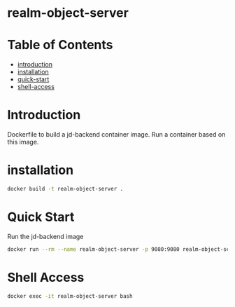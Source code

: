 # realm-object-server
# Table of Contents

- [introduction](#introduction)
- [installation](#installation)
- [quick-start](#quick-start)
- [shell-access](#shell-access)

# Introduction

Dockerfile to build a jd-backend container image.
Run a container based on this image.

# installation

```bash
docker build -t realm-object-server .
```

# Quick Start

Run the jd-backend image
```bash
docker run --rm --name realm-object-server -p 9080:9080 realm-object-server
```

# Shell Access

```bash
docker exec -it realm-object-server bash
```
